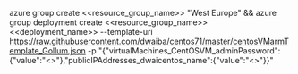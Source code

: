 azure group create <<resource_group_name>>  "West Europe" && azure group deployment create <<resource_group_name>> <<deployment_name>> --template-uri https://raw.githubusercontent.com/dwaiba/centos71/master/centosVMarmTemplate_Gollum.json -p "{\"virtualMachines_CentOSVM_adminPassword\":{\"value\":\"<<yourpassword for user adminazure>>\"},\"publicIPAddresses_dwaicentos_name\":{\"value\":\"<<yourDNSName>>\"}}"
